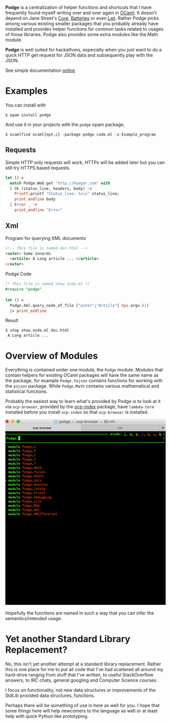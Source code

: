 **Podge** is a centralization of helper functions and shortcuts that I
have frequently found myself writing over and over again in [OCaml](http://www.ocaml.org). It
doesn't depend on Jane Street's [Core](https://github.com/janestreet/core), [Batteries](https://github.com/ocaml-batteries-team/batteries-included) or even [Lwt](http://ocsigen.org/lwt/). Rather
Podge picks among various existing smaller packages that you probably
already have installed and provides helper functions for common tasks
related to usages of those libraries. Podge also provides some extra
modules like the Math module.

**Podge** is well suited for hackathons, especially when you just want
to do a quick HTTP get request for JSON data and subsequently play
with the JSON.

See simple documentation [online](http://hyegar.com/podge/)

# Examples

You can install with 
```shell
$ opam install podge
```
And use it in your projects with the `podge` opam package, 

```shell
$ ocamlfind ocaml{opt,c} -package podge code.ml -o Example_program
```

## Requests

Simple HTTP only requests will work, HTTPs will be added later but you
can still try HTTPS based requests.

```ocaml
let () =
  match Podge.Web.get "http://hyegar.com" with
  | Ok (status_line, headers, body) ->
    Printf.printf "Status_line: %s\n" status_line;
    print_endline body
  | Error _ ->
    print_endline "Error"
```

## Xml

Program for querying XML documents

```html
<!-- This file is named doc.html -->
<outer> Some innards
  <article> A Long article ... </article>
</outer>
```

Podge Code

```ocaml
(* This file is named show_node.ml *)
#require "podge"

let () = 
  Podge.Xml.query_node_of_file ["outer";"Article"] Sys.argv.(1)
  |> print_endline
```

Result

```shell
$ utop show_node.ml doc.html
 A Long article ...
```

# Overview of Modules

Everything is contained under one module, the `Podge` module. Modules
that contain helpers for existing OCaml packages will have the same
name as the package, for example `Podge.Yojson` contains functions for
working with the `yojson` package. While `Podge.Math` contains various
mathematical and statistical functions.

Probably the easiest way to learn what's provided by Podge is to look
at it via `ocp-browser`, provided by the [ocp-index](https://github.com/OCamlPro/ocp-index) package, have
`lambda-term` installed before you install `ocp-index` so that
`ocp-browser` is installed.

![img](./podge_listing.gif)

Hopefully the functions are named in such a way that you can infer the
semantics/intended usage.

# Yet another Standard Library Replacement?

No, this isn't yet another attempt at a standard library
replacement. Rather this is one place for me to put all code that I've
had scattered all around my hard-drive ranging from stuff that I've
written, to useful StackOverflow answers, to IRC chats, general
googling and Computer Science courses.

I focus on functionality, not new data structures or improvements of the
StdLib provided data structures, functions.

Perhaps there will be something of use in here as well for you. I
hope that some things here will help newcomers to the language as
well or at least help with quick Python like prototyping.
